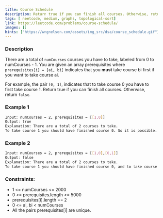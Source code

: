 ```yaml
---
title: Course Schedule
description: Return true if you can finish all courses. Otherwise, return false.
tags: [ neetcode, medium, graphs, topological-sort]
link: https://leetcode.com/problems/course-schedule/
images: []
hints: ["https://wngnelson.com/assets/img_src/dsa/course_schedule.gif"]
---
```


### Description

There are a total of `numCourses` courses you have to take, labeled from 0 to numCourses - 1. You are given an array prerequisites where `prerequisites[i] = [ai, bi]` indicates that you **must** take course bi first if you want to take course ai.

For example, the pair `[0, 1]`, indicates that to take course 0 you have to first take course 1.
Return true if you can finish all courses. Otherwise, return `false`.

### Example 1

```bash
Input: numCourses = 2, prerequisites = [[1,0]]
Output: true
Explanation: There are a total of 2 courses to take. 
To take course 1 you should have finished course 0. So it is possible.
```

### Example 2

```bash
Input: numCourses = 2, prerequisites = [[1,0],[0,1]]
Output: false
Explanation: There are a total of 2 courses to take. 
To take course 1 you should have finished course 0, and to take course 0 you should also have finished course 1. So it is impossible.
```

### Constraints:

- 1 <= numCourses <= 2000 
- 0 <= prerequisites.length <= 5000 
- prerequisites[i].length == 2 
- 0 <= ai, bi < numCourses 
- All the pairs prerequisites[i] are unique.